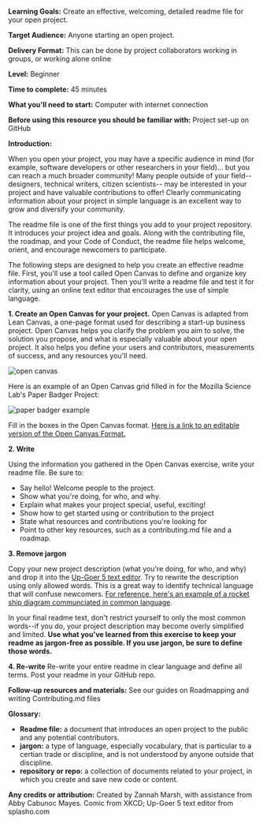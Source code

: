 **Learning Goals:**
Create an effective, welcoming, detailed readme file for your open project. 

**Target Audience:**
Anyone starting an open project.

**Delivery Format:**
This can be done by project collaborators working in groups, or working alone online

**Level:**
Beginner

**Time to complete:**
45 minutes


**What you'll need to start:**
Computer with internet connection

**Before using this resource you should be familiar with:**
Project set-up on GitHub

**Introduction:**

When you open your project, you may have a specific audience in mind (for example, software developers or other researchers in your field)... but you can reach a much broader community! Many people outside of your field-- designers, technical writers, citizen scientists-- may be interested in your project and have valuable contributions to offer! Clearly communicating information about your project in simple language is an excellent way to grow and diversify your community.

The readme file is one of the first things you add to your project repository. It introduces your project idea and goals. Along with the contributing file, the roadmap, and your Code of Conduct, the readme file helps welcome, orient, and encourage newcomers to participate.

The following steps are designed to help you create an effective readme file. First, you'll use a tool called Open Canvas to define and organize key information about your project. Then you'll write a readme file and test it for clarity, using an online text editor that encourages the use of simple language.

**1. Create an Open Canvas for your project.**
Open Canvas is adapted from Lean Canvas, a one-page format used for describing a start-up business project. Open Canvas helps you clarify the problem you aim to solve, the solution you propose, and what is especially valuable about your open project. It also helps you define your users and contributors, measurements of success, and any resources you'll need. 


![open canvas](http://mozillascience.github.io/working-open-workshop/handouts/img/open_canvas_details.jpg)

Here is an example of an Open Canvas grid filled in for the Mozilla Science Lab's Paper Badger Project: 

![paper badger example](http://mozillascience.github.io/working-open-workshop/handouts/img/badges_open_canvas.jpg)


Fill in the boxes in the Open Canvas format. [Here is a link to an editable version of the Open Canvas Format.](https://mozillascience.github.io/working-open-workshop/open_canvas/)

**2. Write**

Using the information you gathered in the Open Canvas exercise, write your readme file. Be sure to:

* Say hello! Welcome people to the project.
* Show what you're doing, for who, and why.
* Explain what makes your project special, useful, exciting!
* Show how to get started using or contribution to the project
* State what resources and contributions you're looking for
* Point to other key resources, such as a contributing.md file and a roadmap.


**3. Remove jargon**

Copy your new project description (what you're doing, for who, and why) and drop it into the [Up-Goer 5 text editor](http://splasho.com/upgoer5/). Try to rewrite the description using only allowed words. This is a great way to identify technical language that will confuse newcomers. [For reference, here's an example of a rocket ship diagram communciated in common language](http://xkcd.com/1133/).

In your final readme text, don't restrict yourself to only the most common words--if you do, your project description may become overly simplified and limited. **Use what you've learned from this exercise to keep your readme as jargon-free as possible. If you use jargon, be sure to define those words.** 

**4. Re-write**
Re-write your entire readme in clear language and define all terms. Post your readme in your GitHub repo. 

**Follow-up resources and materials:**
See our guides on Roadmapping and writing Contributing.md files

**Glossary:**

* **Readme file:** a document that introduces an open project to the public and any potential contributors.
* **jargon:** a type of language, especially vocabulary, that is particular to a certian trade or discipline, and is not understood by anyone outside that discipline.
* **repository or repo:** a collection of documents related to your project, in which you create and save new code or content.


**Any credits or attribution:**
Created by Zannah Marsh, with assistance from Abby Cabunoc Mayes. Comic from XKCD; Up-Goer 5 text editor from splasho.com








